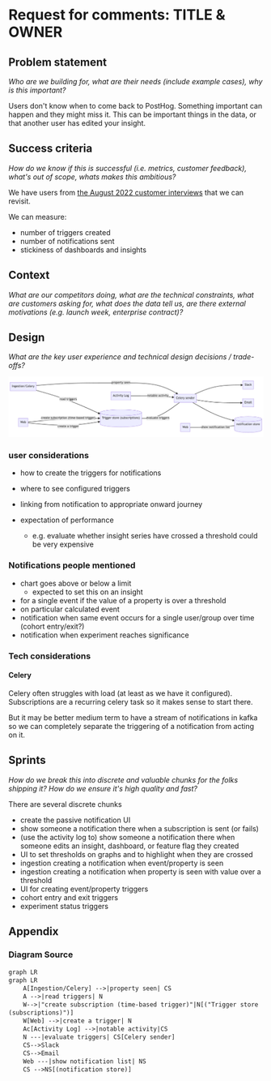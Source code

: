 # Request for comments: TITLE & OWNER

## Problem statement
*Who are we building for, what are their needs (include example cases), why is this important?*

Users don't know when to come back to PostHog. Something important can happen and they might miss it. This can be important things in the data, or that another user has edited your insight.

## Success criteria
*How do we know if this is successful (i.e. metrics, customer feedback), what's out of scope, whats makes this ambitious?*

We have users from [the August 2022 customer interviews](https://github.com/PostHog/posthog/issues/11368) that we can revisit.

We can measure:

* number of triggers created
* number of notifications sent
* stickiness of dashboards and insights

## Context
*What are our competitors doing, what are the technical constraints, what are customers asking for, what does the data tell us, are there external motivations (e.g. launch week, enterprise contract)?*

## Design 
*What are the key user experience and technical design decisions / trade-offs?*

![system drawn as a flow chart](/images/notifications-system-flow.png)

### user considerations

* how to create the triggers for notifications
* where to see configured triggers
* linking from notification to appropriate onward journey

* expectation of performance
  * e.g. evaluate whether insight series have crossed a threshold could be very expensive

### Notifications people mentioned

* chart goes above or below a limit
    * expected to set this on an insight
* for a single event if the value of a property is over a threshold
* on particular calculated event
* notification when same event occurs for a single user/group over time (cohort entry/exit?)
* notification when experiment reaches significance

### Tech considerations

#### Celery

Celery often struggles with load (at least as we have it configured). Subscriptions are a recurring celery task so it makes sense to start there.

But it may be better medium term to have a stream of notifications in kafka so we can completely separate the triggering of a notification from acting on it.

## Sprints
*How do we break this into discrete and valuable chunks for the folks shipping it? How do we ensure it's high quality and fast?*

There are several discrete chunks

* create the passive notification UI
* show someone a notification there when a subscription is sent (or fails)
* (use the activity log to) show someone a notification there when someone edits an insight, dashboard, or feature flag they created
* UI to set thresholds on graphs and to highlight when they are crossed
* ingestion creating a notification when event/property is seen
* ingestion creating a notification when property is seen with value over a threshold
* UI for creating event/property triggers
* cohort entry and exit triggers
* experiment status triggers

## Appendix

### Diagram Source

```mermaid
graph LR
graph LR
    A[Ingestion/Celery] -->|property seen| CS
    A -->|read triggers| N
    W-->|"create subscription (time-based trigger)"|N[("Trigger store (subscriptions)")]
    W[Web] -->|create a trigger| N
    Ac[Activity Log] -->|notable activity|CS
    N ---|evaluate triggers| CS[Celery sender]
    CS-->Slack
    CS-->Email
    Web ---|show notification list| NS
    CS -->NS[(notification store)]
```
